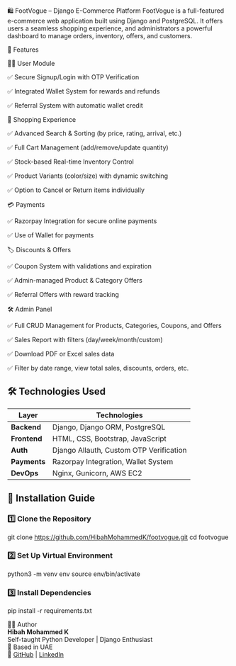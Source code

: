 🛍️ FootVogue – Django E-Commerce Platform
FootVogue is a full-featured e-commerce web application built using Django and PostgreSQL. It offers users a seamless shopping experience, and administrators a powerful dashboard to manage orders, inventory, offers, and customers.

🚀 Features

🧑‍💼 User Module

✅ Secure Signup/Login with OTP Verification

✅ Integrated Wallet System for rewards and refunds

✅ Referral System with automatic wallet credit

🛒 Shopping Experience

✅ Advanced Search & Sorting (by price, rating, arrival, etc.)

✅ Full Cart Management (add/remove/update quantity)

✅ Stock-based Real-time Inventory Control

✅ Product Variants (color/size) with dynamic switching

✅ Option to Cancel or Return items individually

💳 Payments

✅ Razorpay Integration for secure online payments

✅ Use of Wallet for payments

🏷️ Discounts & Offers

✅ Coupon System with validations and expiration

✅ Admin-managed Product & Category Offers

✅ Referral Offers with reward tracking

🛠️ Admin Panel

✅ Full CRUD Management for Products, Categories, Coupons, and Offers

✅ Sales Report with filters (day/week/month/custom)

✅ Download PDF or Excel sales data

✅ Filter by date range, view total sales, discounts, orders, etc.



## 🛠️ Technologies Used
| Layer         | Technologies                           |
|---------------|----------------------------------------|
| **Backend**   | Django, Django ORM, PostgreSQL         |
| **Frontend**  | HTML, CSS, Bootstrap, JavaScript       |
| **Auth**      | Django Allauth, Custom OTP Verification|
| **Payments**  | Razorpay Integration, Wallet System    |
| **DevOps**    | Nginx, Gunicorn, AWS EC2               |

## 📌 Installation Guide

### 1️⃣ Clone the Repository
git clone https://github.com/HibahMohammedK/footvogue.git
cd footvogue

### 2️⃣ Set Up Virtual Environment
python3 -m venv env
source env/bin/activate

### 3️⃣ Install Dependencies
pip install -r requirements.txt

👩‍💻 Author  
**Hibah Mohammed K**  
Self-taught Python Developer | Django Enthusiast  
📍 Based in UAE  
🔗 [GitHub](https://github.com/HibahMohammedK) | [LinkedIn](https://www.linkedin.com/in/hibah-mohammed-52a845332/)

